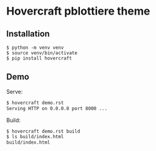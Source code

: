 # Hovercraft pblottiere theme

## Installation

```` console
$ python -m venv venv
$ source venv/bin/activate
$ pip install hovercraft
````

## Demo

Serve:

```` bash
$ hovercraft demo.rst
Serving HTTP on 0.0.0.0 port 8000 ...

````

Build:

```` bash
$ hovercraft demo.rst build
$ ls build/index.html
build/index.html
````
